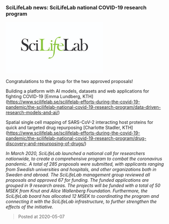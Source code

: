### SciLifeLab news: SciLifeLab national COVID-19 research program 
![image](./images/scilifelab.jpg)

Congratulations to the group for the two approved proposals!

Building a platform with AI models, datasets and web applications for fighting COVID-19
[Emma Lundberg, KTH] (https://www.scilifelab.se/scilifelab-efforts-during-the-covid-19-pandemic/the-scilifelab-national-covid-19-research-program/data-driven-research-models-and-ai/)

Spatial single cell mapping of SARS-CoV-2 interacting host proteins for quick and targeted drug repurposing
[Charlotte Stadler, KTH] (https://www.scilifelab.se/scilifelab-efforts-during-the-covid-19-pandemic/the-scilifelab-national-covid-19-research-program/drug-discovery-and-repurposing-of-drugs/)


*In March 2020, SciLifeLab launched a national call for researchers nationwide, to create a comprehensive program to combat the coronavirus pandemic. A total of 285 proposals were submitted, with applicants ranging from Swedish universities and hospitals, and other organizations both in Sweden and abroad. The SciLifeLab management group reviewed all proposals and approved 67 for funding. The funded  applications are grouped in 9 research areas. The projects will be funded with a total of 50 MSEK from Knut and Alice Wallenberg Foundation. Furthermore, the SciLifeLab board has allocated 12 MSEK to coordinating the program and connecting it with the SciLifeLab infrastructure, to further strengthen the effects of the initiative.*

> Posted at 2020-05-07




